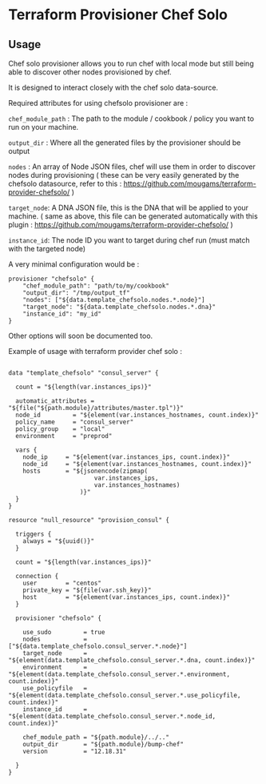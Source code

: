 Terraform Provisioner Chef Solo
==================

Usage
---------------------

Chef solo provisioner allows you to run chef with local mode but still being able to discover other nodes provisioned by chef.

It is designed to interact closely with the chef solo data-source.

Required attributes for using chefsolo provisioner are :

`chef_module_path` : The path to the module / cookbook / policy you want to run on your machine.

`output_dir` : Where all the generated files by the provisioner should be output

`nodes` : An array of Node JSON files, chef will use them in order to discover nodes during provisioning
( these can be very easily generated by the chefsolo datasource, refer to this : https://github.com/mougams/terraform-provider-chefsolo/ )

`target_node`: A DNA JSON file, this is the DNA that will be applied to your machine. ( same as above, this file can be generated automatically with this plugin : https://github.com/mougams/terraform-provider-chefsolo/ ) 

`instance_id`: The node ID you want to target during chef run (must match with the targeted node)

A very minimal configuration would be :

```hcl
provisioner "chefsolo" {
    "chef_module_path": "path/to/my/cookbook"
    "output_dir": "/tmp/output_tf"
    "nodes": ["${data.template_chefsolo.nodes.*.node}"]
    "target_node": "${data.template_chefsolo.nodes.*.dna}"
    "instance_id": "my_id"
}
```

Other options will soon be documented too.

Example of usage with terraform provider chef solo : 

```hcl

data "template_chefsolo" "consul_server" {

  count = "${length(var.instances_ips)}"

  automatic_attributes = "${file("${path.module}/attributes/master.tpl")}"
  node_id         = "${element(var.instances_hostnames, count.index)}"
  policy_name     = "consul_server"
  policy_group    = "local"
  environment     = "preprod"

  vars {
    node_ip     = "${element(var.instances_ips, count.index)}"
    node_id     = "${element(var.instances_hostnames, count.index)}"
    hosts       = "${jsonencode(zipmap(
                        var.instances_ips,
                        var.instances_hostnames)
                    )}"
  }
}

resource "null_resource" "provision_consul" {

  triggers {
    always = "${uuid()}"
  }

  count = "${length(var.instances_ips)}"

  connection {
    user        = "centos"
    private_key = "${file(var.ssh_key)}"
    host        = "${element(var.instances_ips, count.index)}"
  }

  provisioner "chefsolo" {

    use_sudo         = true
    nodes            = ["${data.template_chefsolo.consul_server.*.node}"]
    target_node      = "${element(data.template_chefsolo.consul_server.*.dna, count.index)}"
    environment      = "${element(data.template_chefsolo.consul_server.*.environment, count.index)}"
    use_policyfile   = "${element(data.template_chefsolo.consul_server.*.use_policyfile, count.index)}"
    instance_id      = "${element(data.template_chefsolo.consul_server.*.node_id, count.index)}"

    chef_module_path = "${path.module}/../.."
    output_dir       = "${path.module}/bump-chef"
    version          = "12.18.31"

  }
}
```
